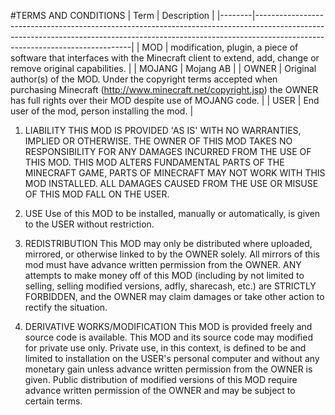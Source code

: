 #TERMS AND CONDITIONS
|  Term  |                                                                                                Description                                                                                                |
|--------|-----------------------------------------------------------------------------------------------------------------------------------------------------------------------------------------------------------|
| MOD    | modification, plugin, a piece of software that interfaces with the Minecraft client to extend, add, change or remove original capabilities.                                                               |
| MOJANG | Mojang AB                                                                                                                                                                                                 |
| OWNER  | Original author(s) of the MOD. Under the copyright terms accepted when purchasing Minecraft (http://www.minecraft.net/copyright.jsp) the OWNER has full rights over their MOD despite use of MOJANG code. |
| USER   | End user of the mod, person installing the mod.                                                                                                                                                           |


1. LIABILITY
THIS MOD IS PROVIDED 'AS IS' WITH NO WARRANTIES, IMPLIED OR OTHERWISE. THE OWNER OF THIS MOD TAKES NO RESPONSIBILITY FOR ANY DAMAGES INCURRED FROM THE USE OF THIS MOD. THIS MOD ALTERS FUNDAMENTAL PARTS OF THE MINECRAFT GAME, PARTS OF MINECRAFT MAY NOT WORK WITH THIS MOD INSTALLED. ALL DAMAGES CAUSED FROM THE USE OR MISUSE OF THIS MOD FALL ON THE USER.

2. USE
Use of this MOD to be installed, manually or automatically, is given to the USER without restriction.

3. REDISTRIBUTION
This MOD may only be distributed where uploaded, mirrored, or otherwise linked to by the OWNER solely. All mirrors of this mod must have advance written permission from the OWNER. ANY attempts to make money off of this MOD (including by not limited to selling, selling modified versions, adfly, sharecash, etc.) are STRICTLY FORBIDDEN, and the OWNER may claim damages or take other action to rectify the situation.

4. DERIVATIVE WORKS/MODIFICATION
This MOD is provided freely and source code is available. This MOD and its source code may modified for private use only. Private use, in this context, is defined to be and limited to installation on the USER's personal computer and without any monetary gain unless advance written permission from the OWNER is given. Public distribution of modified versions of this MOD require advance written permission of the OWNER and may be subject to certain terms.
